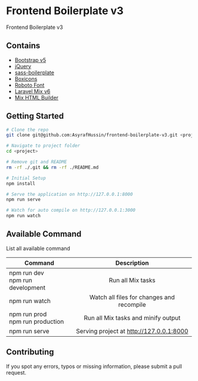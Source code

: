 # Frontend Boilerplate v3

Frontend Boilerplate v3

## Contains

-   [Bootstrap v5](https://getbootstrap.com)
-   [jQuery](https://jquery.com/)
-   [sass-boilerplate](https://github.com/AsyrafHussin/sass-boilerplate)
-   [Boxicons](https://boxicons.com)
-   [Roboto Font](https://fonts.googleapis.com/css?family=Roboto)
-   [Laravel Mix v6](https://github.com/JeffreyWay/laravel-mix)
-   [Mix HTML Builder](https://github.com/philicevic/mix-html-builder)

## Getting Started

```bash
# Clone the repo
git clone git@github.com:AsyrafHussin/frontend-boilerplate-v3.git <project>

# Navigate to project folder
cd <project>

# Remove git and README
rm -rf ./.git && rm -rf ./README.md

# Initial Setup
npm install

# Serve the application on http://127.0.0.1:8000
npm run serve

# Watch for auto compile on http://127.0.0.1:3000
npm run watch
```

## Available Command

List all available command

| Command                               |                Description                |
| ------------------------------------- | :---------------------------------------: |
| npm run dev <br/> npm run development |             Run all Mix tasks             |
| npm run watch                         | Watch all files for changes and recompile |
| npm run prod <br/> npm run production |    Run all Mix tasks and minify output    |
| npm run serve                         | Serving project at http://127.0.0.1:8000  |

## Contributing

If you spot any errors, typos or missing information, please submit a pull request.
